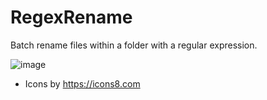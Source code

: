 # RegexRename
Batch rename files within a folder with a regular expression.

![image](https://github.com/user-attachments/assets/059e6daf-48be-43ac-b114-c184a2ee9fcc)

* Icons by https://icons8.com
